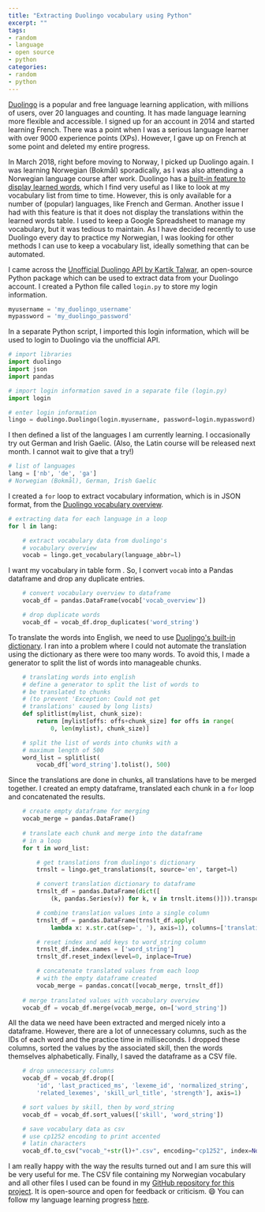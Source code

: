 ```yaml
---
title: "Extracting Duolingo vocabulary using Python"
excerpt: ""
tags:
- random
- language
- open source
- python
categories:
- random
- python
---
```


[Duolingo](https://www.duolingo.com/) is a popular and free language learning application, with millions of users, over 20 languages and counting. It has made language learning more flexible and accessible. I signed up for an account in 2014 and started learning French. There was a point when I was a serious language learner with over 9000 experience points (XPs). However, I gave up on French at some point and deleted my entire progress.

In March 2018, right before moving to Norway, I picked up Duolingo again. I was learning Norwegian (Bokmål) sporadically, as I was also attending a Norwegian language course after work. Duolingo has a [built-in feature to display learned words](https://www.duolingo.com/words), which I find very useful as I like to look at my vocabulary list from time to time. However, this is only available for a number of (popular) languages, like French and German. Another issue I had with this feature is that it does not display the translations within the learned words table. I used to keep a Google Spreadsheet to manage my vocabulary, but it was tedious to maintain. As I have decided recently to use Duolingo every day to practice my Norwegian, I was looking for other methods I can use to keep a vocabulary list, ideally something that can be automated.

I came across the [Unofficial Duolingo API by Kartik Talwar](https://github.com/KartikTalwar/Duolingo), an open-source Python package which can be used to extract data from your Duolingo account. I created a Python file called `login.py` to store my login information.

```py
myusername = 'my_duolingo_username'
mypassword = 'my_duolingo_password'
```

In a separate Python script, I imported this login information, which will be used to login to Duolingo via the unofficial API.

```py
# import libraries
import duolingo
import json
import pandas

# import login information saved in a separate file (login.py)
import login

# enter login information
lingo = duolingo.Duolingo(login.myusername, password=login.mypassword)
```

I then defined a list of the languages I am currently learning. I occasionally try out German and Irish Gaelic. (Also, the Latin course will be released next month. I cannot wait to give that a try!)

```py
# list of languages
lang = ['nb', 'de', 'ga'] 
# Norwegian (Bokmål), German, Irish Gaelic
```

I created a `for` loop to extract vocabulary information, which is in JSON format, from the [Duolingo vocabulary overview](https://www.duolingo.com/vocabulary/overview).

```py
# extracting data for each language in a loop
for l in lang:

    # extract vocabulary data from duolingo's 
    # vocabulary overview
    vocab = lingo.get_vocabulary(language_abbr=l)
```

I want my vocabulary in table form . So, I convert `vocab` into a Pandas dataframe and drop any duplicate entries.

```py
    # convert vocabulary overview to dataframe
    vocab_df = pandas.DataFrame(vocab['vocab_overview'])

    # drop duplicate words
    vocab_df = vocab_df.drop_duplicates('word_string')
```

To translate the words into English, we need to use [Duolingo's built-in dictionary](https://www.duolingo.com/dictionary). I ran into a problem where I could not automate the translation using the dictionary as there were too many words. To avoid this, I made a generator to split the list of words into manageable chunks.

```py
    # translating words into english
    # define a generator to split the list of words to
    # be translated to chunks
    # (to prevent 'Exception: Could not get
    # translations' caused by long lists)
    def splitlist(mylist, chunk_size):
        return [mylist[offs: offs+chunk_size] for offs in range(
            0, len(mylist), chunk_size)]

    # split the list of words into chunks with a
    # maximum length of 500
    word_list = splitlist(
        vocab_df['word_string'].tolist(), 500)
```

Since the translations are done in chunks, all translations have to be merged together. I created an empty dataframe, translated each chunk in a `for` loop and concatenated the results.

```py
    # create empty dataframe for merging
    vocab_merge = pandas.DataFrame()
    
    # translate each chunk and merge into the dataframe
    # in a loop
    for t in word_list:

        # get translations from duolingo's dictionary
        trnslt = lingo.get_translations(t, source='en', target=l)

        # convert translation dictionary to dataframe
        trnslt_df = pandas.DataFrame(dict([
            (k, pandas.Series(v)) for k, v in trnslt.items()])).transpose()

        # combine translation values into a single column
        trnslt_df = pandas.DataFrame(trnslt_df.apply(
            lambda x: x.str.cat(sep=', '), axis=1), columns=['translation'])

        # reset index and add keys to word_string column
        trnslt_df.index.names = ['word_string']
        trnslt_df.reset_index(level=0, inplace=True)

        # concatenate translated values from each loop
        # with the empty dataframe created
        vocab_merge = pandas.concat([vocab_merge, trnslt_df])
    
    # merge translated values with vocabulary overview
    vocab_df = vocab_df.merge(vocab_merge, on=['word_string'])
```

All the data we need have been extracted and merged nicely into a dataframe. However, there are a lot of unnecessary columns, such as the IDs of each word and the practice time in milliseconds. I dropped these columns, sorted the values by the associated skill, then the words themselves alphabetically. Finally, I saved the dataframe as a CSV file.

```py
    # drop unnecessary columns
    vocab_df = vocab_df.drop([
        'id', 'last_practiced_ms', 'lexeme_id', 'normalized_string',
        'related_lexemes', 'skill_url_title', 'strength'], axis=1)

    # sort values by skill, then by word_string
    vocab_df = vocab_df.sort_values(['skill', 'word_string'])

    # save vocabulary data as csv
    # use cp1252 encoding to print accented
    # latin characters
    vocab_df.to_csv("vocab_"+str(l)+".csv", encoding="cp1252", index=None)
```

I am really happy with the way the results turned out and I am sure this will be very useful for me. The CSV file containing my Norwegian vocabulary and all other files I used can be found in my [GitHub repository for this project](https://github.com/nmstreethran/duolingo). It is open-source and open for feedback or criticism. 😄 You can follow my language learning progress [here](https://www.duolingo.com/nmstreethran).
